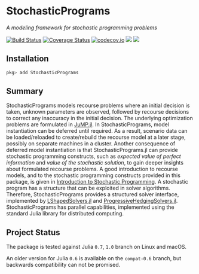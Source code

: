 # StochasticPrograms

*A modeling framework for stochastic programming problems*

[![Build Status](https://travis-ci.org/martinbiel/StochasticPrograms.jl.svg?branch=master)](https://travis-ci.org/martinbiel/StochasticPrograms.jl)
[![Coverage Status](https://coveralls.io/repos/martinbiel/StochasticPrograms.jl/badge.svg?branch=master&service=github)](https://coveralls.io/github/martinbiel/StochasticPrograms.jl?branch=master)
[![codecov.io](http://codecov.io/github/martinbiel/StochasticPrograms.jl/coverage.svg?branch=master)](http://codecov.io/github/martinbiel/StochasticPrograms.jl?branch=master)
[![](https://img.shields.io/badge/docs-stable-blue.svg)](https://martinbiel.github.io/StochasticPrograms.jl/stable)
[![](https://img.shields.io/badge/docs-dev-blue.svg)](https://martinbiel.github.io/StochasticPrograms.jl/dev)

## Installation

```julia
pkg> add StochasticPrograms
```

## Summary

StochasticPrograms models recourse problems where an initial decision is taken, unknown parameters are observed, followed by recourse decisions to correct any inaccuracy in the initial decision. The underlying optimization problems are formulated in [JuMP.jl](https://github.com/JuliaOpt/JuMP.jl). In StochasticPrograms, model instantiation can be deferred until required. As a result, scenario data can be loaded/reloaded to create/rebuild the recourse model at a later stage, possibly on separate machines in a cluster. Another consequence of deferred model instantiation is that StochasticPrograms.jl can provide stochastic programming constructs, such as *expected value of perfect information* and *value of the stochastic solution*, to gain deeper insights about formulated recourse problems. A good introduction to recourse models, and to the stochastic programming constructs provided in this package, is given in [Introduction to Stochastic Programming](https://link.springer.com/book/10.1007%2F978-1-4614-0237-4). A stochastic program has a structure that can be exploited in solver algorithms. Therefore, StochasticPrograms provides a structured solver interface, implemented by [LShapedSolvers.jl](https://github.com/martinbiel/LShapedSolvers.jl) and [ProgressiveHedgingSolvers.jl](https://github.com/martinbiel/ProgressiveHedgingSolvers.jl). StochasticPrograms has parallel capabilities, implemented using the standard Julia library for distributed computing.

## Project Status

The package is tested against Julia `0.7`, `1.0` branch on Linux and macOS.

An older version for Julia `0.6` is available on the `compat-0.6` branch, but backwards compatibility can not be promised.
